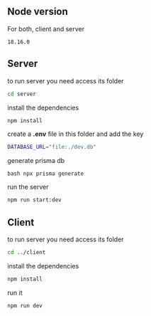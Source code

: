 
## Node version

  For both, client and server

  ```
  18.16.0
  ```

## Server

to run server you need access its folder

```bash
cd server
```

install the dependencies

```bash
npm install
```

create a **.env** file in this folder and add the key

```bash
DATABASE_URL="file:./dev.db"
```

generate prisma db

```
bash npx prisma generate
```

run the server

```bash
npm run start:dev
```

## Client

to run server you need access its folder

```bash
cd ../client
```

install the dependencies

```bash
npm install
```

run it

```bash
npm run dev
```

